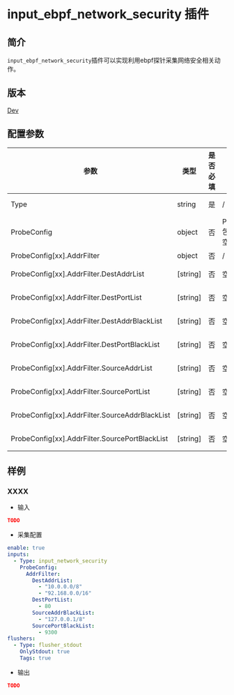 # input_ebpf_network_security 插件

## 简介

`input_ebpf_network_security`插件可以实现利用ebpf探针采集网络安全相关动作。

## 版本

[Dev](../stability-level.md)

## 配置参数

|  **参数**  |  **类型**  |  **是否必填**  |  **默认值**  |  **说明**  |
| --- | --- | --- | --- | --- |
|  Type  |  string  |  是  |  /  |  插件类型。固定为input\_ebpf\_network\_security  |
|  ProbeConfig  |  object  |  否  |  ProbeConfig 包含默认为空的 Filter  |  ProbeConfig 内部可以有多个 Filter，Filter 内部是或的关系，Filter 之间是且的关系  |
|  ProbeConfig[xx].AddrFilter  |  object  |  否  |  /  |  网络地址过滤器  |
|  ProbeConfig[xx].AddrFilter.DestAddrList  |  \[string\]  |  否  |  空  |  目的IP地址白名单，不填表示不进行过滤  |
|  ProbeConfig[xx].AddrFilter.DestPortList  |  \[string\]  |  否  |  空  |  目的端口白名单，不填表示不进行过滤  |
|  ProbeConfig[xx].AddrFilter.DestAddrBlackList  |  \[string\]  |  否  |  空  |  目的IP地址黑名单，不填表示不进行过滤  |
|  ProbeConfig[xx].AddrFilter.DestPortBlackList  |  \[string\]  |  否  |  空  |  目的端口黑名单，不填表示不进行过滤  |
|  ProbeConfig[xx].AddrFilter.SourceAddrList  |  \[string\]  |  否  |  空  |  源IP地址白名单，不填表示不进行过滤  |
|  ProbeConfig[xx].AddrFilter.SourcePortList  |  \[string\]  |  否  |  空  |  源端口白名单，不填表示不进行过滤  |
|  ProbeConfig[xx].AddrFilter.SourceAddrBlackList  |  \[string\]  |  否  |  空  |  源IP地址黑名单，不填表示不进行过滤  |
|  ProbeConfig[xx].AddrFilter.SourcePortBlackList  |  \[string\]  |  否  |  空  |  源端口黑名单，不填表示不进行过滤  |

## 样例

### XXXX

* 输入

```json
TODO
```

* 采集配置

```yaml
enable: true
inputs:
  - Type: input_network_security
    ProbeConfig:
      AddrFilter: 
        DestAddrList: 
          - "10.0.0.0/8"
          - "92.168.0.0/16"
        DestPortList: 
          - 80
        SourceAddrBlackList: 
          - "127.0.0.1/8"
        SourcePortBlackList: 
          - 9300
flushers:
  - Type: flusher_stdout
    OnlyStdout: true
    Tags: true
```

* 输出

```json
TODO
```
